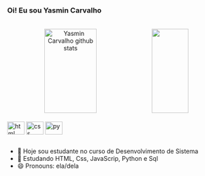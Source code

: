 ### Oi! Eu sou Yasmin Carvalho

<br>
<div align="center">  
  <img width="49%" height="195px" src="https://github-readme-stats.vercel.app/api?username=MinCarvalho&show_icons=true&count_private=true&hide_border=true&title_color=ff91a4&icon_color=ff91a4&text_color=c9d1d9&bg_color=0d1117" alt="Yasmin Carvalho github stats" /> 
  <img width="41%" height="195px" src="https://github-readme-stats.vercel.app/api/top-langs/?username=MinCarvalho&layout=compact&hide_border=true&title_color=ff91a4&text_color=ff91a4&bg_color=0d1117" />
</div>
<br>
<div>
  <img align="center" height="30" width="40" src="https://cdn.jsdelivr.net/gh/devicons/devicon/icons/html5/html5-original.svg" alt="html">
  <img align="center" height="30" width="40" src="https://cdn.jsdelivr.net/gh/devicons/devicon/icons/css3/css3-original.svg" alt="css">
  <img align="center" height="30" width="40" src="https://cdn.jsdelivr.net/gh/devicons/devicon/icons/python/python-original.svg" alt="py">
 
</div>

##

- 🔭 Hoje sou estudante no curso de Desenvolvimento de Sistema
- 🌱 Estudando HTML, Css, JavaScrip, Python e Sql
- 😄 Pronouns: ela/dela


